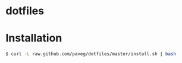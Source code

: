 # dotfiles

# Installation

```bash
$ curl -L raw.github.com/paveg/dotfiles/master/install.sh | bash
```
